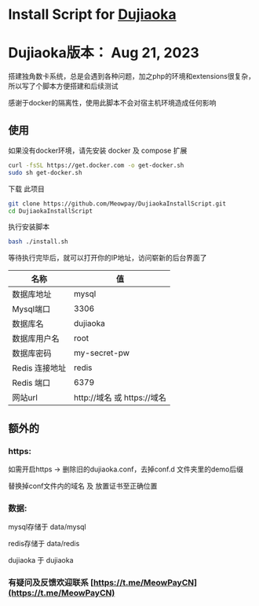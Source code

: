 # Install Script for [Dujiaoka](https://github.com/assimon/dujiaoka)
# Dujiaoka版本： Aug 21, 2023

搭建独角数卡系统，总是会遇到各种问题，加之php的环境和extensions很复杂，所以写了个脚本方便搭建和后续测试

感谢于docker的隔离性，使用此脚本不会对宿主机环境造成任何影响

## 使用 
如果没有docker环境，请先安装 docker 及 compose 扩展
``` bash
curl -fsSL https://get.docker.com -o get-docker.sh
sudo sh get-docker.sh
```

下载 此项目
``` bash
git clone https://github.com/Meowpay/DujiaokaInstallScript.git
cd DujiaokaInstallScript
```
执行安装脚本
``` bash
bash ./install.sh
```
等待执行完毕后，就可以打开你的IP地址，访问崭新的后台界面了

| 名称           | 值                          |
| -------------- | --------------------------- |
| 数据库地址     | mysql                       |
| Mysql端口      | 3306                        |
| 数据库名       | dujiaoka                    |
| 数据库用户名   | root                        |
| 数据库密码     | my-secret-pw                |
| Redis 连接地址 | redis                       |
| Redis 端口     | 6379                        |
| 网站url        | http://域名 或 https://域名 |

## 额外的
### https:
如需开启https -> 删除旧的dujiaoka.conf，去掉conf.d 文件夹里的demo后缀

替换掉conf文件内的域名 及 放置证书至正确位置
### 数据:
mysql存储于 data/mysql

redis存储于 data/redis

dujiaoka 于 dujiaoka

### 有疑问及反馈欢迎联系 [https://t.me/MeowPayCN](https://t.me/MeowPayCN)